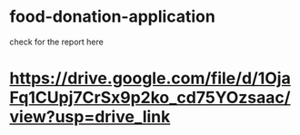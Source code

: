 # food-donation-application
check for the report here 
#   https://drive.google.com/file/d/1OjaFq1CUpj7CrSx9p2ko_cd75YOzsaac/view?usp=drive_link
